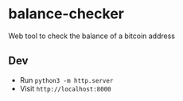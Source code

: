 # balance-checker
Web tool to check the balance of a bitcoin address

## Dev
- Run `python3 -m http.server`
- Visit `http://localhost:8000`
